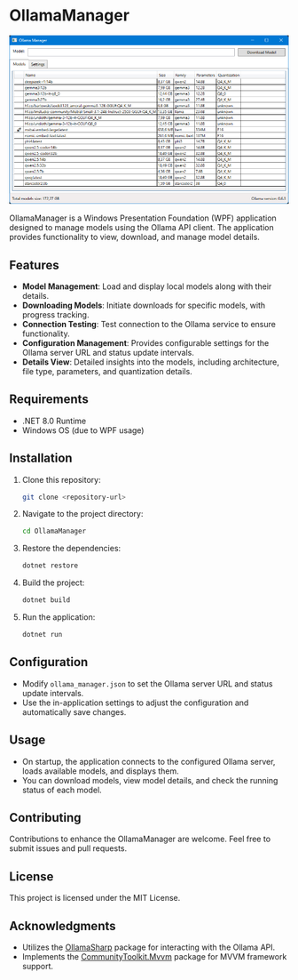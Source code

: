 # OllamaManager

![OllamaManager](assets/MainWindow.png)


OllamaManager is a Windows Presentation Foundation (WPF) application designed to manage models using the Ollama API client. The application provides functionality to view, download, and manage model details.

## Features

- **Model Management**: Load and display local models along with their details.
- **Downloading Models**: Initiate downloads for specific models, with progress tracking.
- **Connection Testing**: Test connection to the Ollama service to ensure functionality.
- **Configuration Management**: Provides configurable settings for the Ollama server URL and status update intervals.
- **Details View**: Detailed insights into the models, including architecture, file type, parameters, and quantization details.

## Requirements

- .NET 8.0 Runtime
- Windows OS (due to WPF usage)

## Installation

1. Clone this repository:

   ```bash
   git clone <repository-url>
   ```

2. Navigate to the project directory:

   ```bash
   cd OllamaManager
   ```

3. Restore the dependencies:

   ```bash
   dotnet restore
   ```

4. Build the project:

   ```bash
   dotnet build
   ```

5. Run the application:

   ```bash
   dotnet run
   ```

## Configuration

- Modify `ollama_manager.json` to set the Ollama server URL and status update intervals.
- Use the in-application settings to adjust the configuration and automatically save changes.

## Usage

- On startup, the application connects to the configured Ollama server, loads available models, and displays them.
- You can download models, view model details, and check the running status of each model.

## Contributing

Contributions to enhance the OllamaManager are welcome. Feel free to submit issues and pull requests.

## License

This project is licensed under the MIT License.

## Acknowledgments

- Utilizes the [OllamaSharp](https://www.nuget.org/packages/OllamaSharp/) package for interacting with the Ollama API.
- Implements the [CommunityToolkit.Mvvm](https://www.nuget.org/packages/CommunityToolkit.Mvvm/) package for MVVM framework support.